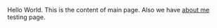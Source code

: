 <p>Hello World. This is the content of main page. Also we have <a href="/about-me">about me</a> testing page.</p>